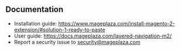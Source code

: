 ## Documentation

- Installation guide: https://www.mageplaza.com/install-magento-2-extension/#solution-1-ready-to-paste
- User guide: https://docs.mageplaza.com/layered-navigation-m2/
- Report a security issue to security@mageplaza.com